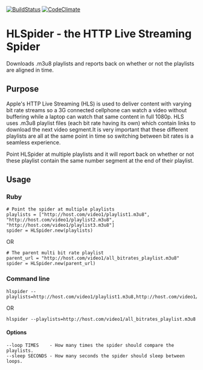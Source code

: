 [![BuildStatus](https://travis-ci.org/brookemckim/hlspider.png)](https://travis-ci.org/brookemckim/hlspider)
[![CodeClimate](https://codeclimate.com/badge.png)](https://codeclimate.com/github/brookemckim/hlspider)

# HLSpider - the HTTP Live Streaming Spider
Downloads .m3u8 playlists and reports back on whether or not the playlists are aligned in time.

## Purpose

Apple's HTTP Live Streaming (HLS) is used to deliver content with varying bit rate streams so a 3G connected cellphone can watch a video without buffering while a laptop can watch that same content in full 1080p. HLS uses .m3u8 playlist files (each bit rate having its own) which contain links to download the next video segment.It is very important that these different playlists are all at the same point in time so switching between bit rates is a seamless experience. 

Point HLSpider at multiple playlists and it will report back on whether or not these playlist contain the same number segment at the end of their playlist. 

## Usage

### Ruby

```
# Point the spider at multiple playlists
playlists = ["http://host.com/video1/playlist1.m3u8", "http://host.com/video1/playlist2.m3u8", "http://host.com/video1/playlist3.m3u8"]
spider = HLSpider.new(playlists)
```

OR

```
# The parent multi bit rate playlist
parent_url = "http://host.com/video1/all_bitrates_playlist.m3u8"
spider = HLSpider.new(parent_url)
```

### Command line

```
hlspider --playlists=http://host.com/video1/playlist1.m3u8,http://host.com/video1/playlist2.m3u8,http://host.com/video1/playlist3.m3u8
```

OR 

```
hlspider --playlists=http://host.com/video1/all_bitrates_playlist.m3u8
```

#### Options
```
--loop TIMES    - How many times the spider should compare the playlists.
--sleep SECONDS - How many seconds the spider should sleep between loops.
```
